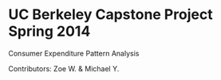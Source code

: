 
UC Berkeley Capstone Project Spring 2014
======================================
Consumer Expenditure Pattern Analysis

Contributors: Zoe W. & Michael Y.
